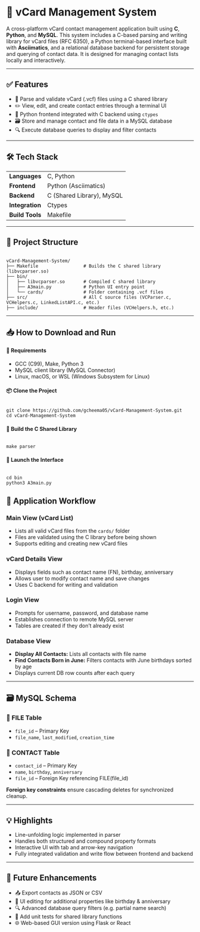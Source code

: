 <h1>📇 vCard Management System</h1>

<p>
A cross-platform vCard contact management application built using <strong>C</strong>, <strong>Python</strong>, and <strong>MySQL</strong>. This system includes a C-based parsing and writing library for vCard files (RFC 6350), a Python terminal-based interface built with <strong>Asciimatics</strong>, and a relational database backend for persistent storage and querying of contact data. It is designed for managing contact lists locally and interactively.
</p>

<hr />

<h2>✅ Features</h2>

<ul>
  <li>📂 Parse and validate vCard (.vcf) files using a C shared library</li>
  <li>✏️ View, edit, and create contact entries through a terminal UI</li>
  <li>🧩 Python frontend integrated with C backend using <code>ctypes</code></li>
  <li>🗃️ Store and manage contact and file data in a MySQL database</li>
  <li>🔍 Execute database queries to display and filter contacts</li>
</ul>

<hr />

<h2>🛠 Tech Stack</h2>

<table>
  <tr><td><strong>Languages</strong></td><td>C, Python</td></tr>
  <tr><td><strong>Frontend</strong></td><td>Python (Asciimatics)</td></tr>
  <tr><td><strong>Backend</strong></td><td>C (Shared Library), MySQL</td></tr>
  <tr><td><strong>Integration</strong></td><td>Ctypes</td></tr>
  <tr><td><strong>Build Tools</strong></td><td>Makefile</td></tr>
</table>

<hr />

<h2>📁 Project Structure</h2>

<pre><code>
vCard-Management-System/
├── Makefile                 # Builds the C shared library (libvcparser.so)
├── bin/
│   ├── libvcparser.so       # Compiled C shared library
│   ├── A3main.py            # Python UI entry point
│   └── cards/               # Folder containing .vcf files
├── src/                     # All C source files (VCParser.c, VCHelpers.c, LinkedListAPI.c, etc.)
├── include/                 # Header files (VCHelpers.h, etc.)
</code></pre>


<hr />

<h2>📥 How to Download and Run</h2>

<h4>🔧 Requirements</h4>
<ul>
  <li>GCC (C99), Make, Python 3</li>
  <li>MySQL client library (MySQL Connector)</li>
  <li>Linux, macOS, or WSL (Windows Subsystem for Linux)</li>
</ul>

<h4>📦 Clone the Project</h4>

<pre><code>
git clone https://github.com/gcheema05/vCard-Management-System.git
cd vCard-Management-System
</code></pre>

<h4>🔨 Build the C Shared Library</h4>

<pre><code>
make parser
</code></pre>

<h4>🚀 Launch the Interface</h4>

<pre><code>
cd bin
python3 A3main.py
</code></pre>


<h2>📇 Application Workflow</h2>

<h3>Main View (vCard List)</h3>
<ul>
  <li>Lists all valid vCard files from the <code>cards/</code> folder</li>
  <li>Files are validated using the C library before being shown</li>
  <li>Supports editing and creating new vCard files</li>
</ul>

<h3>vCard Details View</h3>
<ul>
  <li>Displays fields such as contact name (FN), birthday, anniversary</li>
  <li>Allows user to modify contact name and save changes</li>
  <li>Uses C backend for writing and validation</li>
</ul>

<h3>Login View</h3>
<ul>
  <li>Prompts for username, password, and database name</li>
  <li>Establishes connection to remote MySQL server</li>
  <li>Tables are created if they don’t already exist</li>
</ul>

<h3>Database View</h3>
<ul>
  <li><strong>Display All Contacts:</strong> Lists all contacts with file name</li>
  <li><strong>Find Contacts Born in June:</strong> Filters contacts with June birthdays sorted by age</li>
  <li>Displays current DB row counts after each query</li>
</ul>

<hr />

<h2>🗃️ MySQL Schema</h2>

<h3>📄 FILE Table</h3>
<ul>
  <li><code>file_id</code> – Primary Key</li>
  <li><code>file_name</code>, <code>last_modified</code>, <code>creation_time</code></li>
</ul>

<h3>👤 CONTACT Table</h3>
<ul>
  <li><code>contact_id</code> – Primary Key</li>
  <li><code>name</code>, <code>birthday</code>, <code>anniversary</code></li>
  <li><code>file_id</code> – Foreign Key referencing FILE(file_id)</li>
</ul>

<p><strong>Foreign key constraints</strong> ensure cascading deletes for synchronized cleanup.</p>

<hr />

<h2>💡 Highlights</h2>

<ul>
  <li>Line-unfolding logic implemented in parser</li>
  <li>Handles both structured and compound property formats</li>
  <li>Interactive UI with tab and arrow-key navigation</li>
  <li>Fully integrated validation and write flow between frontend and backend</li>
</ul>

<hr />

<h2>🚀 Future Enhancements</h2>

<ul>
  <li>📤 Export contacts as JSON or CSV</li>
  <li>📆 UI editing for additional properties like birthday & anniversary</li>
  <li>🔍 Advanced database query filters (e.g. partial name search)</li>
  <li>🧪 Add unit tests for shared library functions</li>
  <li>🌐 Web-based GUI version using Flask or React</li>
</ul>
